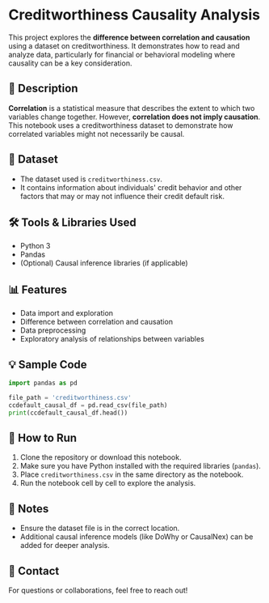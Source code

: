 # Creditworthiness Causality Analysis

This project explores the **difference between correlation and causation** using a dataset on creditworthiness. It demonstrates how to read and analyze data, particularly for financial or behavioral modeling where causality can be a key consideration.

## 📘 Description

**Correlation** is a statistical measure that describes the extent to which two variables change together. However, **correlation does not imply causation**. This notebook uses a creditworthiness dataset to demonstrate how correlated variables might not necessarily be causal.

## 📂 Dataset

- The dataset used is `creditworthiness.csv`.
- It contains information about individuals' credit behavior and other factors that may or may not influence their credit default risk.

## 🛠️ Tools & Libraries Used

- Python 3
- Pandas
- (Optional) Causal inference libraries (if applicable)

## 📊 Features

- Data import and exploration
- Difference between correlation and causation
- Data preprocessing
- Exploratory analysis of relationships between variables

## 💡 Sample Code

```python
import pandas as pd

file_path = 'creditworthiness.csv'
ccdefault_causal_df = pd.read_csv(file_path)
print(ccdefault_causal_df.head())
```

## 🚀 How to Run

1. Clone the repository or download this notebook.
2. Make sure you have Python installed with the required libraries (`pandas`).
3. Place `creditworthiness.csv` in the same directory as the notebook.
4. Run the notebook cell by cell to explore the analysis.

## 📌 Notes

- Ensure the dataset file is in the correct location.
- Additional causal inference models (like DoWhy or CausalNex) can be added for deeper analysis.

## 📧 Contact

For questions or collaborations, feel free to reach out!
